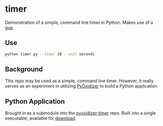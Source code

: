 # timer

Demonstration of a simple, command line timer in Python.  Makes use of a [que](https://docs.python.org/3/library/collections.html#collections.deque).

## Use

```sh
python timer.py --timer 20 --unit seconds
```

## Background

This repo may be used as a simple, command line timer.  However, it really serves as an experiment in utilizing [PyOxidizer](https://github.com/indygreg/PyOxidizer) to build a Python application.

## Python Application

Brought in as a submodule into the [pyoxidizer-timer](https://github.com/curtisalexander/pyoxidizer-timer) repo.  Built into a single executable, available for [download](https://github.com/curtisalexander/pyoxidizer-timer/releases).
